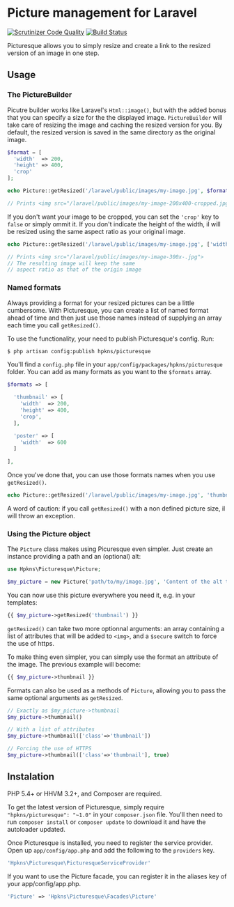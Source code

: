 Picture management for Laravel
===================

[![Scrutinizer Code Quality](https://scrutinizer-ci.com/g/hpkns/laravel-picturesque/badges/quality-score.png?b=master)](https://scrutinizer-ci.com/g/hpkns/laravel-picturesque/?branch=master)
[![Build Status](https://scrutinizer-ci.com/g/hpkns/laravel-picturesque/badges/build.png?b=master)](https://scrutinizer-ci.com/g/hpkns/laravel-picturesque/build-status/master)

Picturesque allows you to simply resize and create a link to the resized version of an image in one step.

## Usage

### The PictureBuilder
Picutre builder works like Laravel's `Html::image()`, but with the added bonus that you can specify a size for the the displayed image. `PictureBuilder` will take care of resizing the image and caching the resized version for you. By default, the resized version is saved in the same directory as the original image.

```php
$format = [
  'width'  => 200,
  'height' => 400,
  'crop'
];

echo Picture::getResized('/laravel/public/images/my-image.jpg', $format);

// Prints <img src="/laravel/public/images/my-image-200x400-cropped.jpg>
```

If you don't want your image to be cropped, you can set the `'crop'` key to `false` or simply ommit it. If you don't indicate the height of the width, il will be resized using the same aspect ratio as your original image.

```php
echo Picture::getResized('/laravel/public/images/my-image.jpg', ['width' => 300]);

// Prints <img src="/laravel/public/images/my-image-300x-.jpg">
// The resulting image will keep the same 
// aspect ratio as that of the origin image
```

### Named formats
Always providing a format for your resized pictures can be a little cumbersome. With Picturesque, you can create a list of named format ahead of time and then just use those names instead of supplying an array each time you call `getResized()`.

To use the functionality, your need to publish Picturesque's config. Run:

```bash
$ php artisan config:publish hpkns/picturesque
```

You'll find a `config.php` file in your `app/config/packages/hpkns/picturesque` folder. You can add as many formats as you want to the `$formats` array.

```php
$formats => [

  'thumbnail' => [
    'width'  => 200,
    'height' => 400,
    'crop',
  ],

  'poster' => [
    'width'  => 600
  ]
    
],
```

Once you've done that, you can use those formats names when you use `getResized()`.

```php
echo Picture::getResized('/laravel/public/images/my-image.jpg', 'thumbnail');
```

A word of caution: if you call `getResized()` with a non defined picture size, il will throw an exception.

### Using the Picture object
The `Picture` class makes using Picuresque even simpler. Just create an instance providing a path and an (optional) alt:

```php
use Hpkns\Picturesque\Picture;

$my_picture = new Picture('path/to/my/image.jpg', 'Content of the alt tag');
```

You can now use this picture everywhere you need it, e.g. in your templates:

```php
{{ $my_picture->getResized('thumbnail') }}
```

`getResized()` can take two more optionnal arguments: an array containing a list of attributes that will be added to `<img>`, and a `$secure` switch to force the use of https.

To make thing even simpler, you can simply use the format an attribute of the image. The previous example will become:

```php
{{ $my_picture->thumbnail }}
```

Formats can also be used as a methods of `Picture`, allowing you to pass the same optional arguments as `getResized`.

```php
// Exactly as $my_picture->thumbnail 
$my_picture->thumbnail()

// With a list of attributes
$my_picture->thumbnail(['class'=>'thumbnail'])

// Forcing the use of HTTPS
$my_picture->thumbnail(['class'=>'thumbnail'], true)

```

## Instalation 
PHP 5.4+ or HHVM 3.2+, and Composer are required.

To get the latest version of Picturesque, simply require `"hpkns/picturesque": "~1.0"` in your `composer.json` file. You'll then need to run `composer install` or `composer update` to download it and have the autoloader updated.

Once Picturesque is installed, you need to register the service provider. Open up `app/config/app.php` and add the following to the `providers` key.

```php
'Hpkns\Picturesque\PicturesqueServiceProvider'
```

If you want to use the Picture facade, you can register it in the aliases key of your app/config/app.php.

```php
'Picture' => 'Hpkns\Picturesque\Facades\Picture'
```
